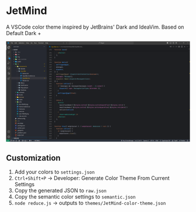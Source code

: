 # JetMind

A VSCode color theme inspired by JetBrains' Dark and IdeaVim. Based on Default Dark +

![demo](https://raw.githubusercontent.com/zenpk/jetmind/main/demo.png)

## Customization

1. Add your colors to `settings.json`
2. `Ctrl+Shift+P` -> Developer: Generate Color Theme From Current Settings
3. Copy the generated JSON to `raw.json`
4. Copy the semantic color settings to `semantic.json`
5. `node reduce.js` -> outputs to `themes/JetMind-color-theme.json`
